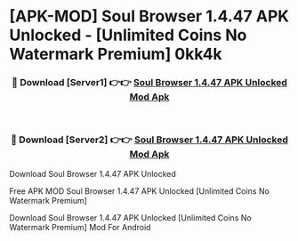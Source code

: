# [APK-MOD] Soul Browser 1.4.47 APK Unlocked - [Unlimited Coins No Watermark Premium] 0kk4k



<div align="center">
<h3>🔴 Download [Server1] 👉👉 <a href="https://momento.my/?title=Soul_Browser_1.4.47_APK_Unlocked">Soul Browser 1.4.47 APK Unlocked Mod Apk</a></h3><br>

<h3>🔴 Download [Server2] 👉👉 <a href="https://momento.my/?title=Soul_Browser_1.4.47_APK_Unlocked">Soul Browser 1.4.47 APK Unlocked Mod Apk</a></h3>
</div>



Download Soul Browser 1.4.47 APK Unlocked 

Free APK MOD Soul Browser 1.4.47 APK Unlocked [Unlimited Coins No Watermark Premium]

Download Soul Browser 1.4.47 APK Unlocked [Unlimited Coins No Watermark Premium] Mod For Android
